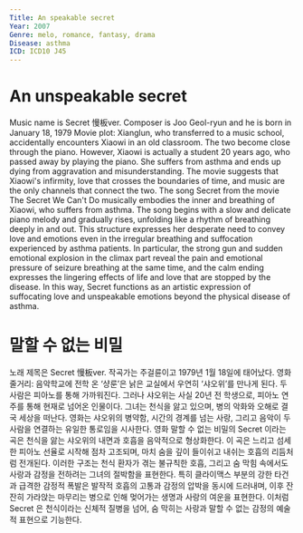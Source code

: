 ```yaml
---
Title: An speakable secret
Year: 2007
Genre: melo, romance, fantasy, drama
Disease: asthma
ICD: ICD10 J45
---
```



# An unspeakable secret

Music name is Secret 慢板ver. Composer is Joo Geol-ryun and he is born in January 18, 1979
Movie plot: Xianglun, who transferred to a music school, accidentally encounters Xiaowi in an old classroom. The two become close through the piano. However, Xiaowi is actually a student 20 years ago, who passed away by playing the piano. She suffers from asthma and ends up dying from aggravation and misunderstanding. The movie suggests that Xiaowi's infirmity, love that crosses the boundaries of time, and music are the only channels that connect the two.
The song Secret from the movie The Secret We Can't Do musically embodies the inner and breathing of Xiaowi, who suffers from asthma. The song begins with a slow and delicate piano melody and gradually rises, unfolding like a rhythm of breathing deeply in and out. This structure expresses her desperate need to convey love and emotions even in the irregular breathing and suffocation experienced by asthma patients. In particular, the strong gun and sudden emotional explosion in the climax part reveal the pain and emotional pressure of seizure breathing at the same time, and the calm ending expresses the lingering effects of life and love that are stopped by the disease. In this way, Secret functions as an artistic expression of suffocating love and unspeakable emotions beyond the physical disease of asthma.

# 말할 수 없는 비밀

 노래 제목은 Secret 慢板ver. 작곡가는 주걸륜이고 1979년 1월 18일에 태어났다.
영화 줄거리: 음악학교에 전학 온 ‘샹룬’은 낡은 교실에서 우연히 ‘샤오위’를 만나게 된다. 두 사람은 피아노를 통해 가까워진다. 그러나 샤오위는 사실 20년 전 학생으로, 피아노 연주를 통해 현재로 넘어온 인물이다. 그녀는 천식을 앓고 있으며, 병의 악화와 오해로 결국 세상을 떠난다. 영화는 샤오위의 병약함, 시간의 경계를 넘는 사랑, 그리고 음악이 두 사람을 연결하는 유일한 통로임을 시사한다.
영화 말할 수 없는 비밀의 Secret 이라는 곡은 천식을 앓는 샤오위의 내면과 호흡을 음악적으로 형상화한다. 이 곡은 느리고 섬세한 피아노 선율로 시작해 점차 고조되며, 마치 숨을 깊이 들이쉬고 내쉬는 호흡의 리듬처럼 전개된다. 이러한 구조는 천식 환자가 겪는 불규칙한 호흡, 그리고 숨 막힘 속에서도 사랑과 감정을 전하려는 그녀의 절박함을 표현한다. 특히 클라이맥스 부분의 강한 타건과 급격한 감정적 폭발은 발작적 호흡의 고통과 감정의 압박을 동시에 드러내며, 이후 잔잔히 가라앉는 마무리는 병으로 인해 멎어가는 생명과 사랑의 여운을 표현한다. 이처럼 Secret 은 천식이라는 신체적 질병을 넘어, 숨 막히는 사랑과 말할 수 없는 감정의 예술적 표현으로 기능한다.
